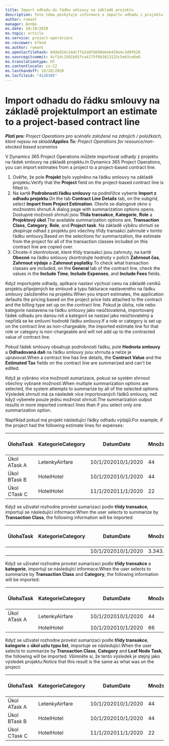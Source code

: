 ```yaml
---
title: Import odhadu do řádku smlouvy na základě projektu
description: Toto téma poskytuje informace o importu odhadu z projektu na řádek smlouvy.
author: rumant
manager: Annbe
ms.date: 10/19/2020
ms.topic: article
ms.service: project-operations
ms.reviewer: kfend
ms.author: rumant
ms.openlocfilehash: 6dde924c24dcffe2a8fb690e6eb429e4c3d9fb28
ms.sourcegitcommit: 4cf1dc1561b92fca4175f0b3813133c5e63ce8e6
ms.translationtype: HT
ms.contentlocale: cs-CZ
ms.lasthandoff: 10/28/2020
ms.locfileid: "4126385"
---
```

# <a name="import-an-estimate-to-a-project-based-contract-line"></a><span data-ttu-id="02fe7-103">Import odhadu do řádku smlouvy na základě projektu</span><span class="sxs-lookup"><span data-stu-id="02fe7-103">Import an estimate to a project-based contract line</span></span>

<span data-ttu-id="02fe7-104">_**Platí pro:** Project Operations pro scénáře založené na zdrojích / položkách, které nejsou na skladě_</span><span class="sxs-lookup"><span data-stu-id="02fe7-104">_**Applies To:** Project Operations for resource/non-stocked based scenarios_</span></span>

<span data-ttu-id="02fe7-105">V Dynamics 365 Project Operations můžete importovat odhady z projektu na řádek smlouvy na základě projektu.</span><span class="sxs-lookup"><span data-stu-id="02fe7-105">In Dynamics 365 Project Operations, you can import estimates from a project to a project-based contract line.</span></span>

1. <span data-ttu-id="02fe7-106">Ověřte, že pole **Projekt** bylo vyplněno na řádku smlouvy na základě projektu.</span><span class="sxs-lookup"><span data-stu-id="02fe7-106">Verify that the **Project** field on the project-based contract line is filled in.</span></span>
2. <span data-ttu-id="02fe7-107">Na kartě **Podrobnosti řádku smlouvy** na podmřížce vyberte **Import z odhadu projektu**.</span><span class="sxs-lookup"><span data-stu-id="02fe7-107">On the tab **Contract Line Details** tab, on the subgrid, select **Import from Project Estimation**.</span></span> <span data-ttu-id="02fe7-108">Otevře se dialogové okno s možnostmi shrnutí.</span><span class="sxs-lookup"><span data-stu-id="02fe7-108">A dialog page with summarization options opens.</span></span> <span data-ttu-id="02fe7-109">Dostupné možnosti shrnutí jsou **Třída transakce**, **Kategorie**, **Role** a **Projektový úkol**.</span><span class="sxs-lookup"><span data-stu-id="02fe7-109">The available summarization options are, **Transaction Class**, **Category**, **Role**, and **Project task**.</span></span> <span data-ttu-id="02fe7-110">Na základě výběru shrnutí se zkopíruje odhad z projektu pro všechny třídy transakcí zahrnuté v tomto řádku smlouvy.</span><span class="sxs-lookup"><span data-stu-id="02fe7-110">Based on the selections for summarization, the estimate from the project for all of the transaction classes included on this contract line are copied over.</span></span> 
3. <span data-ttu-id="02fe7-111">Chcete-li zkontrolovat, které třídy transakcí jsou zahrnuty, na kartě **Obecné** na řádku smlouvy zkontrolujte hodnoty v polích **Zahrnout čas**, **Zahrnout výdaje** a **Zahrnout poplatky**.</span><span class="sxs-lookup"><span data-stu-id="02fe7-111">To check what transaction classes are included, on the **General** tab of the contract line, check the values in the **Include Time**, **Include Expenses**, and **Include Fees** fields.</span></span>

<span data-ttu-id="02fe7-112">Když importujete odhady, aplikace nastaví výchozí cenu na základě ceníků projektu připojených ke smlouvě a typu fakturace nastaveného na řádku smlouvy založeného na projektu.</span><span class="sxs-lookup"><span data-stu-id="02fe7-112">When you import estimates, the application defaults the pricing based on the project price lists attached to the contract and the billing type set up on the contract line.</span></span> <span data-ttu-id="02fe7-113">Pokud je úloha, role nebo kategorie nastavena na řádku smlouvy jako neúčtovatelná, importovaný řádek odhadu pro danou roli a kategorii se nastaví jako neúčtovatelný a nepřidá se ke smluvní hodnotě řádku smlouvy.</span><span class="sxs-lookup"><span data-stu-id="02fe7-113">If a role or category is set up on the contract line as non-chargeable, the imported estimate line for that role or category is non-chargeable and will not add up to the contracted value of contract line.</span></span>

<span data-ttu-id="02fe7-114">Pokud řádek smlouvy obsahuje podrobnosti řádku, pole **Hodnota smlouvy** a **Odhadovaná daň** na řádku smlouvy jsou shrnuta a nelze je upravovat.</span><span class="sxs-lookup"><span data-stu-id="02fe7-114">When a contract line has line details, the **Contract Value** and the **Estimated Tax** fields on the contract line are summarized and can't be edited.</span></span>

<span data-ttu-id="02fe7-115">Když je vybráno více možností sumarizace, pokusí se systém shrnout všechny vybrané možnosti.</span><span class="sxs-lookup"><span data-stu-id="02fe7-115">When multiple summarization options are selected, the system attempts to summarize by all of the selected options.</span></span> <span data-ttu-id="02fe7-116">Výsledek shrnutí má za následek více importovaných řádků smlouvy, než když vyberete pouze jednu možnost shrnutí.</span><span class="sxs-lookup"><span data-stu-id="02fe7-116">The summarization output results in more imported contract lines than if you select only one summarization option.</span></span>

<span data-ttu-id="02fe7-117">Například pokud má projekt následující řádky odhadu výdajů:</span><span class="sxs-lookup"><span data-stu-id="02fe7-117">For example, if the project had the following estimate lines for expenses:</span></span>

| <span data-ttu-id="02fe7-118">Úloha</span><span class="sxs-lookup"><span data-stu-id="02fe7-118">Task</span></span> | <span data-ttu-id="02fe7-119">Kategorie</span><span class="sxs-lookup"><span data-stu-id="02fe7-119">Category</span></span> | <span data-ttu-id="02fe7-120">Datum</span><span class="sxs-lookup"><span data-stu-id="02fe7-120">Date</span></span> | <span data-ttu-id="02fe7-121">Množství</span><span class="sxs-lookup"><span data-stu-id="02fe7-121">Quantity</span></span> | <span data-ttu-id="02fe7-122">Cena za jednotku</span><span class="sxs-lookup"><span data-stu-id="02fe7-122">Unit price</span></span> | <span data-ttu-id="02fe7-123">Množství</span><span class="sxs-lookup"><span data-stu-id="02fe7-123">Amount</span></span> |
| --- | --- | --- | --- | --- | --- |
| <span data-ttu-id="02fe7-124">Úkol A</span><span class="sxs-lookup"><span data-stu-id="02fe7-124">Task A</span></span> | <span data-ttu-id="02fe7-125">Letenky</span><span class="sxs-lookup"><span data-stu-id="02fe7-125">Airfare</span></span> | <span data-ttu-id="02fe7-126">10/1/2020</span><span class="sxs-lookup"><span data-stu-id="02fe7-126">10/1/2020</span></span> | <span data-ttu-id="02fe7-127">4</span><span class="sxs-lookup"><span data-stu-id="02fe7-127">4</span></span> | <span data-ttu-id="02fe7-128">400</span><span class="sxs-lookup"><span data-stu-id="02fe7-128">400</span></span> | <span data-ttu-id="02fe7-129">1600</span><span class="sxs-lookup"><span data-stu-id="02fe7-129">1600</span></span> |
| <span data-ttu-id="02fe7-130">Úkol B</span><span class="sxs-lookup"><span data-stu-id="02fe7-130">Task B</span></span> | <span data-ttu-id="02fe7-131">Hotel</span><span class="sxs-lookup"><span data-stu-id="02fe7-131">Hotel</span></span> | <span data-ttu-id="02fe7-132">10/1/2020</span><span class="sxs-lookup"><span data-stu-id="02fe7-132">10/1/2020</span></span> | <span data-ttu-id="02fe7-133">4</span><span class="sxs-lookup"><span data-stu-id="02fe7-133">4</span></span> | <span data-ttu-id="02fe7-134">200</span><span class="sxs-lookup"><span data-stu-id="02fe7-134">200</span></span> | <span data-ttu-id="02fe7-135">800</span><span class="sxs-lookup"><span data-stu-id="02fe7-135">800</span></span> |
| <span data-ttu-id="02fe7-136">Úkol C</span><span class="sxs-lookup"><span data-stu-id="02fe7-136">Task C</span></span> | <span data-ttu-id="02fe7-137">Hotel</span><span class="sxs-lookup"><span data-stu-id="02fe7-137">Hotel</span></span> | <span data-ttu-id="02fe7-138">11/1/2020</span><span class="sxs-lookup"><span data-stu-id="02fe7-138">11/1/2020</span></span> | <span data-ttu-id="02fe7-139">2</span><span class="sxs-lookup"><span data-stu-id="02fe7-139">2</span></span> | <span data-ttu-id="02fe7-140">200</span><span class="sxs-lookup"><span data-stu-id="02fe7-140">200</span></span> | <span data-ttu-id="02fe7-141">400</span><span class="sxs-lookup"><span data-stu-id="02fe7-141">400</span></span> |

<span data-ttu-id="02fe7-142">Když se uživatel rozhodne provést sumarizaci podle **třídy transakce**, importují se následující informace:</span><span class="sxs-lookup"><span data-stu-id="02fe7-142">When the user selects to summarize by **Transaction Class**, the following information will be imported:</span></span>

| <span data-ttu-id="02fe7-143">Úloha</span><span class="sxs-lookup"><span data-stu-id="02fe7-143">Task</span></span> | <span data-ttu-id="02fe7-144">Kategorie</span><span class="sxs-lookup"><span data-stu-id="02fe7-144">Category</span></span> | <span data-ttu-id="02fe7-145">Datum</span><span class="sxs-lookup"><span data-stu-id="02fe7-145">Date</span></span> | <span data-ttu-id="02fe7-146">Množství</span><span class="sxs-lookup"><span data-stu-id="02fe7-146">Quantity</span></span> | <span data-ttu-id="02fe7-147">Cena za jednotku</span><span class="sxs-lookup"><span data-stu-id="02fe7-147">Unit price</span></span> | <span data-ttu-id="02fe7-148">Množství</span><span class="sxs-lookup"><span data-stu-id="02fe7-148">Amount</span></span> |
| --- | --- | --- | --- | --- | --- |
| &nbsp;  | &nbsp;  | <span data-ttu-id="02fe7-149">10/1/2020</span><span class="sxs-lookup"><span data-stu-id="02fe7-149">10/1/2020</span></span> | <span data-ttu-id="02fe7-150">3.34</span><span class="sxs-lookup"><span data-stu-id="02fe7-150">3.34</span></span> | <span data-ttu-id="02fe7-151">840</span><span class="sxs-lookup"><span data-stu-id="02fe7-151">840</span></span> | <span data-ttu-id="02fe7-152">2800</span><span class="sxs-lookup"><span data-stu-id="02fe7-152">2800</span></span> |

<span data-ttu-id="02fe7-153">Když se uživatel rozhodne provést sumarizaci podle **třídy transakce** a **kategorie**, importují se následující informace:</span><span class="sxs-lookup"><span data-stu-id="02fe7-153">When the user selects to summarize by **Transaction Class** and **Category**, the following information will be imported:</span></span>

| <span data-ttu-id="02fe7-154">Úloha</span><span class="sxs-lookup"><span data-stu-id="02fe7-154">Task</span></span> | <span data-ttu-id="02fe7-155">Kategorie</span><span class="sxs-lookup"><span data-stu-id="02fe7-155">Category</span></span> | <span data-ttu-id="02fe7-156">Datum</span><span class="sxs-lookup"><span data-stu-id="02fe7-156">Date</span></span> | <span data-ttu-id="02fe7-157">Množství</span><span class="sxs-lookup"><span data-stu-id="02fe7-157">Quantity</span></span> | <span data-ttu-id="02fe7-158">Cena za jednotku</span><span class="sxs-lookup"><span data-stu-id="02fe7-158">Unit price</span></span> | <span data-ttu-id="02fe7-159">Množství</span><span class="sxs-lookup"><span data-stu-id="02fe7-159">Amount</span></span> |
| --- | --- | --- | --- | --- | --- |
| <span data-ttu-id="02fe7-160">Úkol A</span><span class="sxs-lookup"><span data-stu-id="02fe7-160">Task A</span></span> | <span data-ttu-id="02fe7-161">Letenky</span><span class="sxs-lookup"><span data-stu-id="02fe7-161">Airfare</span></span> | <span data-ttu-id="02fe7-162">10/1/2020</span><span class="sxs-lookup"><span data-stu-id="02fe7-162">10/1/2020</span></span> | <span data-ttu-id="02fe7-163">4</span><span class="sxs-lookup"><span data-stu-id="02fe7-163">4</span></span> | <span data-ttu-id="02fe7-164">400</span><span class="sxs-lookup"><span data-stu-id="02fe7-164">400</span></span> | <span data-ttu-id="02fe7-165">1600</span><span class="sxs-lookup"><span data-stu-id="02fe7-165">1600</span></span> |
| &nbsp;  | <span data-ttu-id="02fe7-166">Hotel</span><span class="sxs-lookup"><span data-stu-id="02fe7-166">Hotel</span></span> | <span data-ttu-id="02fe7-167">10/1/2020</span><span class="sxs-lookup"><span data-stu-id="02fe7-167">10/1/2020</span></span> | <span data-ttu-id="02fe7-168">6</span><span class="sxs-lookup"><span data-stu-id="02fe7-168">6</span></span> | <span data-ttu-id="02fe7-169">200</span><span class="sxs-lookup"><span data-stu-id="02fe7-169">200</span></span> | <span data-ttu-id="02fe7-170">1200</span><span class="sxs-lookup"><span data-stu-id="02fe7-170">1200</span></span> |

<span data-ttu-id="02fe7-171">Když se uživatel rozhodne provést sumarizaci podle **třídy transakce**, **kategorie** a **úkol uzlu typu list**, importuje se následující.</span><span class="sxs-lookup"><span data-stu-id="02fe7-171">When the user selects to summarize by **Transaction Class**, **Category** and **Leaf Node Task**, the following will be imported.</span></span> <span data-ttu-id="02fe7-172">Všimněte si, že tento výsledek je stejný jako výsledek projektu:</span><span class="sxs-lookup"><span data-stu-id="02fe7-172">Notice that this result is the same as what was on the project:</span></span>

| <span data-ttu-id="02fe7-173">Úloha</span><span class="sxs-lookup"><span data-stu-id="02fe7-173">Task</span></span> | <span data-ttu-id="02fe7-174">Kategorie</span><span class="sxs-lookup"><span data-stu-id="02fe7-174">Category</span></span> | <span data-ttu-id="02fe7-175">Datum</span><span class="sxs-lookup"><span data-stu-id="02fe7-175">Date</span></span> | <span data-ttu-id="02fe7-176">Množství</span><span class="sxs-lookup"><span data-stu-id="02fe7-176">Quantity</span></span> | <span data-ttu-id="02fe7-177">Cena za jednotku</span><span class="sxs-lookup"><span data-stu-id="02fe7-177">Unit price</span></span> | <span data-ttu-id="02fe7-178">Množství</span><span class="sxs-lookup"><span data-stu-id="02fe7-178">Amount</span></span> |
| --- | --- | --- | --- | --- | --- |
| <span data-ttu-id="02fe7-179">Úkol A</span><span class="sxs-lookup"><span data-stu-id="02fe7-179">Task A</span></span> | <span data-ttu-id="02fe7-180">Letenky</span><span class="sxs-lookup"><span data-stu-id="02fe7-180">Airfare</span></span> | <span data-ttu-id="02fe7-181">10/1/2020</span><span class="sxs-lookup"><span data-stu-id="02fe7-181">10/1/2020</span></span> | <span data-ttu-id="02fe7-182">4</span><span class="sxs-lookup"><span data-stu-id="02fe7-182">4</span></span> | <span data-ttu-id="02fe7-183">400</span><span class="sxs-lookup"><span data-stu-id="02fe7-183">400</span></span> | <span data-ttu-id="02fe7-184">1600</span><span class="sxs-lookup"><span data-stu-id="02fe7-184">1600</span></span> |
| <span data-ttu-id="02fe7-185">Úkol B</span><span class="sxs-lookup"><span data-stu-id="02fe7-185">Task B</span></span> | <span data-ttu-id="02fe7-186">Hotel</span><span class="sxs-lookup"><span data-stu-id="02fe7-186">Hotel</span></span> | <span data-ttu-id="02fe7-187">10/1/2020</span><span class="sxs-lookup"><span data-stu-id="02fe7-187">10/1/2020</span></span> | <span data-ttu-id="02fe7-188">4</span><span class="sxs-lookup"><span data-stu-id="02fe7-188">4</span></span> | <span data-ttu-id="02fe7-189">200</span><span class="sxs-lookup"><span data-stu-id="02fe7-189">200</span></span> | <span data-ttu-id="02fe7-190">800</span><span class="sxs-lookup"><span data-stu-id="02fe7-190">800</span></span> |
| <span data-ttu-id="02fe7-191">Úkol C</span><span class="sxs-lookup"><span data-stu-id="02fe7-191">Task C</span></span> | <span data-ttu-id="02fe7-192">Hotel</span><span class="sxs-lookup"><span data-stu-id="02fe7-192">Hotel</span></span> | <span data-ttu-id="02fe7-193">11/1/2020</span><span class="sxs-lookup"><span data-stu-id="02fe7-193">11/1/2020</span></span> | <span data-ttu-id="02fe7-194">2</span><span class="sxs-lookup"><span data-stu-id="02fe7-194">2</span></span> | <span data-ttu-id="02fe7-195">200</span><span class="sxs-lookup"><span data-stu-id="02fe7-195">200</span></span> | <span data-ttu-id="02fe7-196">400</span><span class="sxs-lookup"><span data-stu-id="02fe7-196">400</span></span> |
